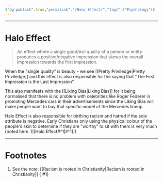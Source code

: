 ```yaml
---
{"dg-publish":true,"permalink":"/Halo Effect/","tags":["Psychology"]}
---
```



---
# Halo Effect
> An effect where a single good/evil quality of a person or entity produces a positive/negative impression that skews the overall impression towards the first impression.

When the "single quality" is beauty - we see [[Pretty Priviledge\|Pretty Priviledge]] and this effect is also responsible for the saying that "The First Impression is the Last Impression"

This also manifests with the [[Liking Bias\|Liking Bias]] for it being normalised that there is no problem with celebrities like Roger Federer in promoting Mercedes cars in their advertisements since the Liking Bias will make people want to buy that specific model of the Mercedes lineup.

Halo Effect is also responsible for birthing racism and hatred if the sole attribute is negative. Early Christians only using the physical colour of the people's skin to determine if they are "worthy" to sit with them is very much rooted here. ([[Halo Effect#^1\|#^1]])



---
# Footnotes
1. See the note: [[Racism is rooted in Christianity\|Racism is rooted in Christianity]]
{ #1}
